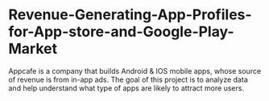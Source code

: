 # Revenue-Generating-App-Profiles-for-App-store-and-Google-Play-Market
Appcafe is a company that builds Android &amp; IOS mobile apps, whose source of revenue is from in-app ads. The goal of this project is to analyze data and help understand what type of apps are likely to attract more users. 
